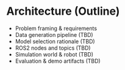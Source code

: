 # Architecture (Outline)
- Problem framing & requirements
- Data generation pipeline (TBD)
- Model selection rationale (TBD)
- ROS2 nodes and topics (TBD)
- Simulation world & robot (TBD)
- Evaluation & demo artifacts (TBD)
